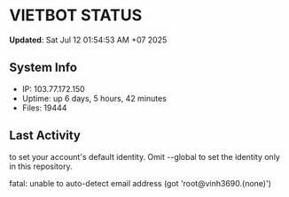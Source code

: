 # VIETBOT STATUS
**Updated**: Sat Jul 12 01:54:53 AM +07 2025

## System Info
- IP: 103.77.172.150
- Uptime: up 6 days, 5 hours, 42 minutes
- Files: 19444

## Last Activity

to set your account's default identity.
Omit --global to set the identity only in this repository.

fatal: unable to auto-detect email address (got 'root@vinh3690.(none)')
